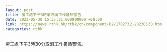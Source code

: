 ```yaml
---
layout: post
title: 勞工處下午3時半取消工作暑熱警告
date: 2023-05-30 15:35:21.000000000 +08:00
link: https://news.rthk.hk/rthk/ch/component/k2/1702732-20230530.htm
categories: rthk
---
```


勞工處下午3時30分取消工作暑熱警告。
